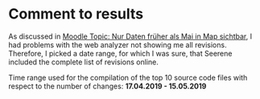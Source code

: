 # Comment to results

As discussed in
[Moodle Topic: Nur Daten früher als Mai in Map sichtbar](https://moodle.hpi3d.de/mod/forum/discuss.php?d=1755),
I had problems with the web analyzer not showing me all revisions.
Therefore, I picked a date range, for which I was sure, that Seerene included the complete list of revisions online.

Time range used for the compilation of the top 10 source code files with respect to the number of changes:
**17.04.2019 - 15.05.2019**
